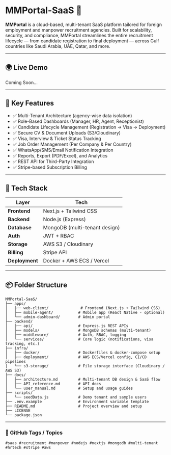 # MMPortal-SaaS 🚀

**MMPortal** is a cloud-based, multi-tenant SaaS platform tailored for foreign employment and manpower recruitment agencies. Built for scalability, security, and compliance, MMPortal streamlines the entire recruitment lifecycle — from candidate registration to final deployment — across Gulf countries like Saudi Arabia, UAE, Qatar, and more.

---

## 🌍 Live Demo
Coming Soon...

---

## 📌 Key Features

- ✅ Multi-Tenant Architecture (agency-wise data isolation)
- ✅ Role-Based Dashboards (Manager, HR, Agent, Receptionist)
- ✅ Candidate Lifecycle Management (Registration → Visa → Deployment)
- ✅ Secure CV & Document Uploads (S3/Cloudinary)
- ✅ Visa, Interview & Ticket Status Tracking
- ✅ Job Order Management (Per Company & Per Country)
- ✅ WhatsApp/SMS/Email Notification Integration
- ✅ Reports, Export (PDF/Excel), and Analytics
- ✅ REST API for Third-Party Integration
- ✅ Stripe-based Subscription Billing

---

## 🧰 Tech Stack

| Layer         | Tech                          |
| ------------- | ----------------------------- |
| **Frontend**  | Next.js + Tailwind CSS        |
| **Backend**   | Node.js (Express)             |
| **Database**  | MongoDB (multi-tenant design) |
| **Auth**      | JWT + RBAC                    |
| **Storage**   | AWS S3 / Cloudinary           |
| **Billing**   | Stripe API                    |
| **Deployment**| Docker + AWS ECS / Vercel     |

---

## 📦 Folder Structure

```
MMPortal-SaaS/
├── apps/
│   ├── web-client/              # Frontend (Next.js + Tailwind CSS)
│   ├── mobile-agent/           # Mobile app (React Native - optional)
│   └── admin-dashboard/        # Admin portal
├── backend/
│   ├── api/                    # Express.js REST APIs
│   ├── models/                 # MongoDB schemas (multi-tenant)
│   ├── middleware/             # Auth, RBAC, logging
│   └── services/               # Core logic (notifications, visa tracking, etc.)
├── infra/
│   ├── docker/                 # Dockerfiles & docker-compose setup
│   ├── deployment/             # AWS ECS/Vercel config, CI/CD pipelines
│   └── s3-storage/             # File storage interface (Cloudinary / AWS S3)
├── docs/
│   ├── architecture.md         # Multi-tenant DB design & SaaS flow
│   ├── API_reference.md        # API docs
│   └── user_manual.md          # Setup and usage guides
├── scripts/
│   └── seedData.js             # Demo tenant and sample users
├── .env.example                # Environment variable template
├── README.md                   # Project overview and setup
├── LICENSE
└── package.json
```

---

### 🌟 GitHub Tags / Topics

```
#saas #recruitment #manpower #nodejs #nextjs #mongodb #multi-tenant #hrtech #stripe #aws
```





